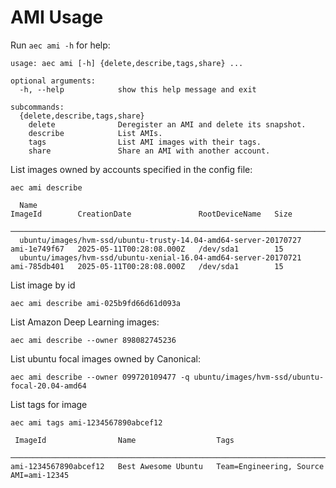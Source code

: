 <!-- [[[cog
import cog
from aec.util.docgen import docs
from aec.util.docgen import mock_aws_config as config
import aec.command.ami as ami
]]] -->
<!-- [[[end]]] -->

# AMI Usage

Run `aec ami -h` for help:

<!-- [[[cog
from aec.main import build_parser
cog.out(f"```\n{build_parser()._subparsers._actions[1].choices['ami'].format_help()}```")
]]] -->
```
usage: aec ami [-h] {delete,describe,tags,share} ...

optional arguments:
  -h, --help            show this help message and exit

subcommands:
  {delete,describe,tags,share}
    delete              Deregister an AMI and delete its snapshot.
    describe            List AMIs.
    tags                List AMI images with their tags.
    share               Share an AMI with another account.
```
<!-- [[[end]]] -->

List images owned by accounts specified in the config file:

<!-- [[[cog
cog.out(f"```\n{docs('aec ami describe', ami.describe(config, owner='099720109477'))}\n```")
]]] -->
```
aec ami describe
                                                                                                                                     
  Name                                                              ImageId        CreationDate               RootDeviceName   Size  
 ─────────────────────────────────────────────────────────────────────────────────────────────────────────────────────────────────── 
  ubuntu/images/hvm-ssd/ubuntu-trusty-14.04-amd64-server-20170727   ami-1e749f67   2025-05-11T00:28:08.000Z   /dev/sda1        15    
  ubuntu/images/hvm-ssd/ubuntu-xenial-16.04-amd64-server-20170721   ami-785db401   2025-05-11T00:28:08.000Z   /dev/sda1        15
```
<!-- [[[end]]] -->

List image by id

```
aec ami describe ami-025b9fd66d61d093a
```

List Amazon Deep Learning images:

```
aec ami describe --owner 898082745236
```

List ubuntu focal images owned by Canonical:

```
aec ami describe --owner 099720109477 -q ubuntu/images/hvm-ssd/ubuntu-focal-20.04-amd64
```

List tags for image

```
aec ami tags ami-1234567890abcef12

 ImageId                Name                  Tags
 ────────────────────────────────────────────────────────────────────────────────────
ami-1234567890abcef12   Best Awesome Ubuntu   Team=Engineering, Source AMI=ami-12345
```
